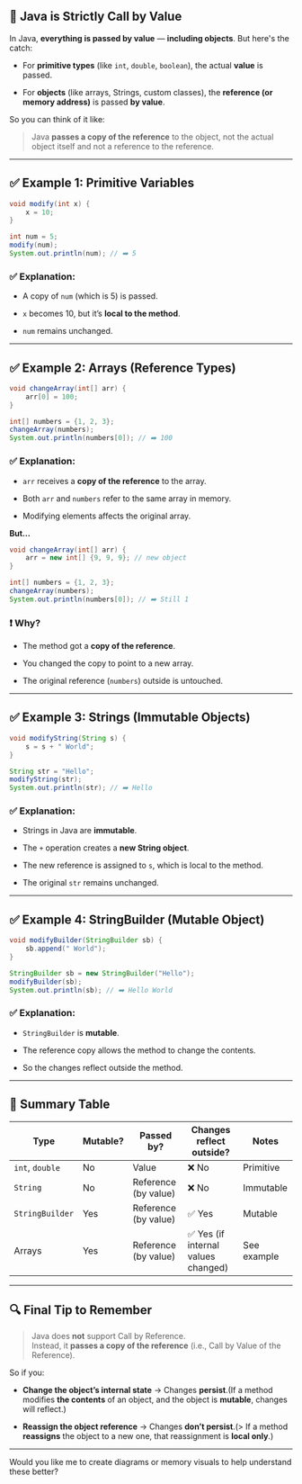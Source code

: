
## 🔹 Java is Strictly **Call by Value**

In Java, **everything is passed by value** — **including objects**. But here's the catch:

- For **primitive types** (like `int`, `double`, `boolean`), the actual **value** is passed.
    
- For **objects** (like arrays, Strings, custom classes), the **reference (or memory address)** is passed **by value**.
    

So you can think of it like:

> Java **passes a copy of the reference** to the object, not the actual object itself and not a reference to the reference.

---

## ✅ Example 1: Primitive Variables

```java
void modify(int x) {
    x = 10;
}

int num = 5;
modify(num);
System.out.println(num); // ➡️ 5
```

### ✅ Explanation:

- A copy of `num` (which is 5) is passed.
    
- `x` becomes 10, but it’s **local to the method**.
    
- `num` remains unchanged.
    

---

## ✅ Example 2: Arrays (Reference Types)

```java
void changeArray(int[] arr) {
    arr[0] = 100;
}

int[] numbers = {1, 2, 3};
changeArray(numbers);
System.out.println(numbers[0]); // ➡️ 100
```

### ✅ Explanation:

- `arr` receives a **copy of the reference** to the array.
    
- Both `arr` and `numbers` refer to the same array in memory.
    
- Modifying elements affects the original array.
    

**But...**

```java
void changeArray(int[] arr) {
    arr = new int[] {9, 9, 9}; // new object
}

int[] numbers = {1, 2, 3};
changeArray(numbers);
System.out.println(numbers[0]); // ➡️ Still 1
```

### ❗ Why?

- The method got a **copy of the reference**.
    
- You changed the copy to point to a new array.
    
- The original reference (`numbers`) outside is untouched.
    

---

## ✅ Example 3: Strings (Immutable Objects)

```java
void modifyString(String s) {
    s = s + " World";
}

String str = "Hello";
modifyString(str);
System.out.println(str); // ➡️ Hello
```

### ✅ Explanation:

- Strings in Java are **immutable**.
    
- The `+` operation creates a **new String object**.
    
- The new reference is assigned to `s`, which is local to the method.
    
- The original `str` remains unchanged.
    

---

## ✅ Example 4: StringBuilder (Mutable Object)

```java
void modifyBuilder(StringBuilder sb) {
    sb.append(" World");
}

StringBuilder sb = new StringBuilder("Hello");
modifyBuilder(sb);
System.out.println(sb); // ➡️ Hello World
```

### ✅ Explanation:

- `StringBuilder` is **mutable**.
    
- The reference copy allows the method to change the contents.
    
- So the changes reflect outside the method.
    

---

## 🧠 Summary Table

|Type|Mutable?|Passed by?|Changes reflect outside?|Notes|
|---|---|---|---|---|
|`int`, `double`|No|Value|❌ No|Primitive|
|`String`|No|Reference (by value)|❌ No|Immutable|
|`StringBuilder`|Yes|Reference (by value)|✅ Yes|Mutable|
|Arrays|Yes|Reference (by value)|✅ Yes (if internal values changed)|See example|

---

## 🔍 Final Tip to Remember

> Java does **not** support Call by Reference.  
> Instead, it **passes a copy of the reference** (i.e., Call by Value of the Reference).

So if you:

- **Change the object’s internal state** → Changes **persist**.(If a method modifies **the contents** of an object, and the object is **mutable**, changes will reflect.)
    
- **Reassign the object reference** → Changes **don’t persist**.(> If a method **reassigns** the object to a new one, that reassignment is **local only**.)

---

Would you like me to create diagrams or memory visuals to help understand these better?